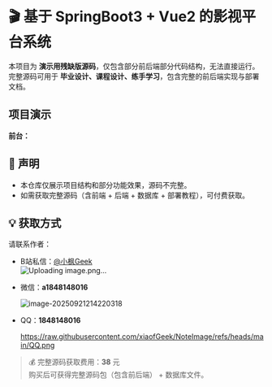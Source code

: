 # 🎬 基于 SpringBoot3 + Vue2 的影视平台系统

本项目为 **演示用残缺版源码**，仅包含部分前后端部分代码结构，无法直接运行。  
完整源码可用于 **毕业设计、课程设计、练手学习**，包含完整的前后端实现与部署文档。  
## 项目演示
**前台：**

## 📢 声明

- 本仓库仅展示项目结构和部分功能效果，源码不完整。  
- 如需获取完整源码（含前端 + 后端 + 数据库 + 部署教程），可付费获取。  

## 💡 获取方式

请联系作者：  

- B站私信：[@小枫Geek](https://space.bilibili.com/349567482)  
![Uploading image.png…]()

- 微信：**a1848148016**  

  ![image-20250921214220318](C:\Users\18481\Desktop\assets\image-20250921214220318.png)

- QQ：**1848148016**

  https://raw.githubusercontent.com/xiaofGeek/NoteImage/refs/heads/main/QQ.png

> 💰 完整源码获取费用：**38** 元  
> 购买后可获得完整源码包（包含前后端） + 数据库文件。  

